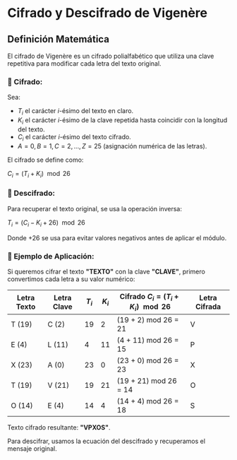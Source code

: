 # Cifrado y Descifrado de Vigenère

## Definición Matemática

El cifrado de Vigenère es un cifrado polialfabético que utiliza una clave repetitiva para modificar cada letra del texto original.

### 🔹 Cifrado:
Sea:
- $T_i$ el carácter $i$-ésimo del texto en claro.
- $K_i$ el carácter $i$-ésimo de la clave repetida hasta coincidir con la longitud del texto.
- $C_i$ el carácter $i$-ésimo del texto cifrado.
- $A = 0, B = 1, C = 2, ..., Z = 25$ (asignación numérica de las letras).

El cifrado se define como:


$C_i = (T_i + K_i) \mod 26$


### 🔹 Descifrado:
Para recuperar el texto original, se usa la operación inversa:


$T_i = (C_i - K_i + 26) \mod 26$


Donde $+26$ se usa para evitar valores negativos antes de aplicar el módulo.

### 🔹 Ejemplo de Aplicación:
Si queremos cifrar el texto **"TEXTO"** con la clave **"CLAVE"**, primero convertimos cada letra a su valor numérico:

| Letra Texto | Letra Clave | $T_i$ | $K_i$ | Cifrado $C_i = (T_i + K_i) \mod 26$ | Letra Cifrada |
|-------------|------------|-----------|-----------|----------------------------------|---------------|
| T (19)      | C (2)      | 19        | 2         | (19 + 2) mod 26 = 21            | V             |
| E (4)       | L (11)     | 4         | 11        | (4 + 11) mod 26 = 15            | P             |
| X (23)      | A (0)      | 23        | 0         | (23 + 0) mod 26 = 23            | X             |
| T (19)      | V (21)     | 19        | 21        | (19 + 21) mod 26 = 14           | O             |
| O (14)      | E (4)      | 14        | 4         | (14 + 4) mod 26 = 18            | S             |

Texto cifrado resultante: **"VPXOS"**.

Para descifrar, usamos la ecuación del descifrado y recuperamos el mensaje original.
